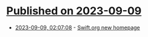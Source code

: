 # [Published on 2023-09-09](index.md)

* [2023-09-09, 02:07:08](https://lobste.rs/s/2pxtom/swift_org_new_homepage) - [Swift.org new homepage](https://swift.org/)
